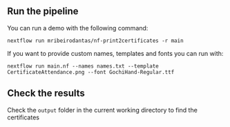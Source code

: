 ## Run the pipeline
You can run a demo with the following command:
```
nextflow run mribeirodantas/nf-print2certificates -r main
```

If you want to provide custom names, templates and fonts you can run with:
```
nextflow run main.nf --names names.txt --template CertificateAttendance.png --font GochiHand-Regular.ttf
```

## Check the results
Check the `output` folder in the current working directory to find the certificates
